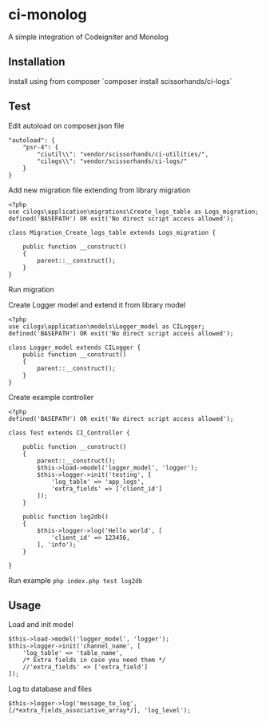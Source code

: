 # ci-monolog
A simple integration of Codeigniter and Monolog

## Installation
Install using from composer
´composer install scissorhands/ci-logs´ 

## Test
Edit autoload on composer.json file
```
"autoload": {
    "psr-4": {
        "ciutil\\": "vendor/scissorhands/ci-utilities/",
        "cilogs\\": "vendor/scissorhands/ci-logs/"
    }
}
```

Add new migration file extending from library migration
```
<?php
use cilogs\application\migrations\Create_logs_table as Logs_migration;
defined('BASEPATH') OR exit('No direct script access allowed');

class Migration_Create_logs_table extends Logs_migration {

	public function __construct()
	{
		parent::__construct();
	}
}

```
Run migration

Create Logger model and extend it from library model
```
<?php
use cilogs\application\models\Logger_model as CILogger;
defined('BASEPATH') OR exit('No direct script access allowed');

class Logger_model extends CILogger {
	public function __construct()
	{
		parent::__construct();
	}
}
```

Create example controller
```
<?php
defined('BASEPATH') OR exit('No direct script access allowed');

class Test extends CI_Controller {

	public function __construct()
	{
		parent::__construct();
		$this->load->model('logger_model', 'logger');
		$this->logger->init('testing', [
			'log_table' => 'app_logs',
			'extra_fields' => ['client_id']
		]);
	}

	public function log2db()
	{
		$this->logger->log('Hello world', [
			'client_id' => 123456,
		], 'info');
	}

}
```

Run example
`php index.php test log2db`

## Usage
Load and init model
```
$this->load->model('logger_model', 'logger');
$this->logger->init('channel_name', [
	'log_table' => 'table_name',
	/* Extra fields in case you need them */
	//'extra_fields' => ['extra_field']
]);
```

Log to database and files
```
$this->logger->log('message_to_log', [/*extra_fields_associative_array*/], 'log_level');
```
